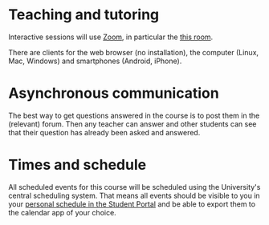 # Teaching and tutoring

Interactive sessions will use [Zoom](https://miun-se.zoom.us), in particular 
the [this room](https://miun-se.zoom.us/my/dbosk).

There are clients for the web browser (no installation), the computer (Linux, 
Mac, Windows) and smartphones (Android, iPhone).


# Asynchronous communication

The best way to get questions answered in the course is to post them in the 
(relevant) forum. Then any teacher can answer and other students can see that 
their question has already been asked and answered.


# Times and schedule

All scheduled events for this course will be scheduled using the University's 
central scheduling system.  That means all events should be visible to you in 
your [personal schedule in the Student 
Portal](https://portal.miun.se/web/student/schedule) and be able to export them 
to the calendar app of your choice.
